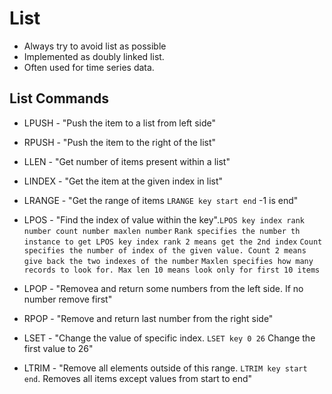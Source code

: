 # List
- Always try to avoid list as possible
- Implemented as doubly linked list.
- Often used for time series data.


## List Commands
- LPUSH          -   "Push the item to a list from left side"
- RPUSH          -   "Push the item to the right of the list"
- LLEN           -   "Get number of items present within a list"
- LINDEX         -   "Get the item at the given index in list"
- LRANGE         -   "Get the range of items `LRANGE key start end` -1 is end"
- LPOS           -   "Find the index of value within the key".`LPOS key index rank number count number maxlen number`
`Rank specifies the number th instance to get LPOS key index rank 2 means get the 2nd index`
`Count specifies the number of index of the given value. Count 2 means give back the two indexes of the number`
`Maxlen specifies how many records to look for. Max len 10 means look only for first 10 items`

- LPOP           -   "Removea and return some numbers from the left side. If no number remove first"
- RPOP           -   "Remove and return last number from the right side"
- LSET           -  "Change the value of specific index. `LSET key 0 26` Change the first value to 26"
- LTRIM          -   "Remove all elements outside of this range. `LTRIM key start end`. Removes all items except values from start to end"
